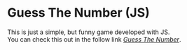 # Guess The Number (JS)
This is just a simple, but funny game developed with JS.\
You can check this out in the follow link *[Guess The Number](https://iberianrider.000webhostapp.com/)*.
